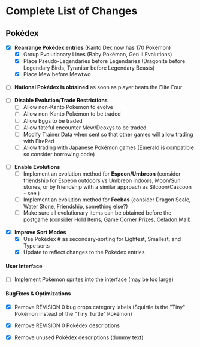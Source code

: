 # Complete List of Changes

## Pokédex
* [x] **Rearrange Pokédex entries** (Kanto Dex now has 170 Pokémon)
  * [x] Group Evolutionary Lines (Baby Pokémon, Gen II Evolutions)
  * [x] Place Pseudo-Legendaries before Legendaries (Dragonite before Legendary Birds, Tyranitar before Legendary Beasts)
  * [x] Place Mew before Mewtwo
<br><br>
* [ ] **National Pokédex is obtained** as soon as player beats the Elite Four
<br><br>
* [ ] **Disable Evolution/Trade Restrictions**
  * [ ] Allow non-Kanto Pokémon to evolve
  * [ ] Allow non-Kanto Pokémon to be traded
  * [ ] Allow Eggs to be traded
  * [ ] Allow fateful encounter Mew/Deoxys to be traded
  * [ ] Modify Trainer Data when sent so that other games will allow trading with FireRed
  * [ ] Allow trading with Japanese Pokémon games (Emerald is compatible so consider borrowing code)
<br><br>
* [ ] **Enable Evolutions**
  * [ ] Implement an evolution method for **Espeon/Umbreon** (consider friendship for Espeon outdoors vs Umbreon indoors, Moon/Sun stones, or by friendship with a similar approach as Silcoon/Cascoon - see )
  * [ ] Implement an evolution method for **Feebas** (consider Dragon Scale, Water Stone, Friendship, something else?)
  * [ ] Make sure all evolutionary items can be obtained before the postgame (consider Hold Items, Game Corner Prizes, Celadon Mall)
<br><br>
* [x] **Improve Sort Modes**
  * [x] Use Pokédex # as secondary-sorting for Lightest, Smallest, and Type sorts
  * [x] Update to reflect changes to the Pokédex entries

#### User Interface
* [ ] Implement Pokémon sprites into the interface (may be too large)

#### BugFixes & Optimizations
* [x] Remove REVISION 0 bug crops category labels (Squirtle is the "Tiny" Pokémon instead of the "Tiny Turtle" Pokémon)
* [x] Remove REVISION 0 Pokédex descriptions
* [x] Remove unused Pokédex descriptions (dummy text)

